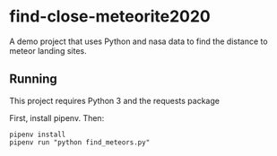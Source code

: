 # find-close-meteorite2020

A demo project that uses Python and nasa data to find the distance to meteor landing sites.

## Running

This project requires Python 3 and the requests package

First, install pipenv. Then:

```
pipenv install
pipenv run "python find_meteors.py"
```
